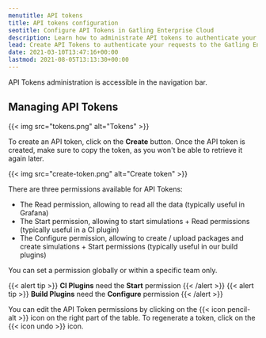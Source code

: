 ```yaml
---
menutitle: API tokens
title: API tokens configuration
seotitle: Configure API Tokens in Gatling Enterprise Cloud
description: Learn how to administrate API tokens to authenticate your requests to the Gatling Enterprise Cloud public API.
lead: Create API Tokens to authenticate your requests to the Gatling Enterprise Cloud public API.
date: 2021-03-10T13:47:16+00:00
lastmod: 2021-08-05T13:13:30+00:00
---
```


API Tokens administration is accessible in the navigation bar.

## Managing API Tokens

{{< img src="tokens.png" alt="Tokens" >}}

To create an API token, click on the **Create** button.
Once the API token is created, make sure to copy the token, as you won't be able to retrieve it again later.

{{< img src="create-token.png" alt="Create token" >}}

There are three permissions available for API Tokens:

- The Read permission, allowing to read all the data (typically useful in Grafana)
- The Start permission, allowing to start simulations + Read permissions (typically useful in a CI plugin)
- The Configure permission, allowing to create / upload packages and create simulations + Start permissions (typically useful in our build plugins)

You can set a permission globally or within a specific team only.

{{< alert tip >}}
**CI Plugins** need the **Start** permission
{{< /alert >}}
{{< alert tip >}}
**Build Plugins** need the **Configure** permission
{{< /alert >}}

You can edit the API Token permissions by clicking on the {{< icon pencil-alt >}} icon on the right part of the table. 
To regenerate a token, click on the {{< icon undo >}} icon.
